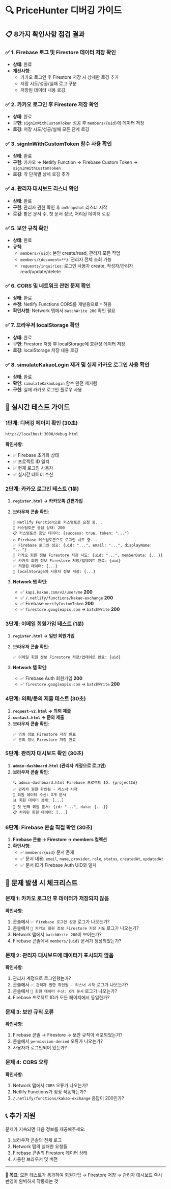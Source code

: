 # 🔍 PriceHunter 디버깅 가이드

## 📋 8가지 확인사항 점검 결과

### ✅ 1. Firebase 로그 및 Firestore 데이터 저장 확인
- **상태**: 완료
- **개선사항**: 
  - 카카오 로그인 후 Firestore 저장 시 상세한 로깅 추가
  - 저장 시도/성공/실패 로그 구분
  - 저장된 데이터 내용 로깅

### ✅ 2. 카카오 로그인 후 Firestore 저장 확인
- **상태**: 완료
- **구현**: `signInWithCustomToken` 성공 후 `members/{uid}`에 데이터 저장
- **로깅**: 저장 시도/성공/실패 모든 단계 로깅

### ✅ 3. signInWithCustomToken 함수 사용 확인
- **상태**: 완료
- **구현**: 카카오 → Netlify Function → Firebase Custom Token → `signInWithCustomToken`
- **로깅**: 각 단계별 상세 로깅 추가

### ✅ 4. 관리자 대시보드 리스너 확인
- **상태**: 완료
- **구현**: 관리자 권한 확인 후 `onSnapshot` 리스너 시작
- **로깅**: 받은 문서 수, 첫 문서 정보, 처리된 데이터 로깅

### ✅ 5. 보안 규칙 확인
- **상태**: 완료
- **규칙**: 
  - `members/{uid}`: 본인 create/read, 관리자 모든 작업
  - `members/{document=**}`: 관리자 전체 조회 가능
  - `requests/inquiries`: 로그인 사용자 create, 작성자/관리자 read/update/delete

### ✅ 6. CORS 및 네트워크 관련 문제 확인
- **상태**: 완료
- **수정**: Netlify Functions CORS를 개발용으로 `*` 허용
- **확인사항**: Network 탭에서 `batchWrite 200` 확인 필요

### ✅ 7. 브라우저 localStorage 확인
- **상태**: 완료
- **구현**: Firestore 저장 후 localStorage에 호환성 데이터 저장
- **로깅**: localStorage 저장 내용 로깅

### ✅ 8. simulateKakaoLogin 제거 및 실제 카카오 로그인 사용 확인
- **상태**: 완료
- **확인**: `simulateKakaoLogin` 함수 완전 제거됨
- **구현**: 실제 카카오 로그인 플로우 사용

## 🧪 실시간 테스트 가이드

### 1단계: 디버깅 페이지 확인 (30초)
```
http://localhost:3000/debug.html
```
**확인사항**:
- ✅ Firebase 초기화 상태
- ✅ 프로젝트 ID 일치
- ✅ 현재 로그인 사용자
- ✅ 실시간 데이터 수신

### 2단계: 카카오 로그인 테스트 (1분)
1. **`register.html` → 카카오톡 간편가입**
2. **브라우저 콘솔 확인**:
   ```
   🔄 Netlify Function으로 커스텀토큰 요청 중...
   📡 커스텀토큰 응답 상태: 200
   📋 커스텀토큰 응답 데이터: {success: true, token: "..."}
   🔥 Firebase 커스텀토큰으로 로그인 시도 중...
   ✅ Firebase 로그인 성공: {uid: "...", email: "...", displayName: "..."}
   📝 카카오 회원 정보 Firestore 저장 시도: {uid: "...", memberData: {...}}
   ✅ 카카오 회원 정보 Firestore 저장/업데이트 완료: {uid}
   ✅ 저장된 데이터: {...}
   💾 localStorage에 사용자 정보 저장: {...}
   ```

3. **Network 탭 확인**:
   - ✅ `kapi.kakao.com/v2/user/me` **200**
   - ✅ `/.netlify/functions/kakao-exchange` **200**
   - ✅ Firebase `verifyCustomToken` **200**
   - ✅ `firestore.googleapis.com` → `batchWrite` **200**

### 3단계: 이메일 회원가입 테스트 (1분)
1. **`register.html` → 일반 회원가입**
2. **브라우저 콘솔 확인**:
   ```
   ✅ 이메일 회원 정보 Firestore 저장/업데이트 완료: {uid}
   ```

3. **Network 탭 확인**:
   - ✅ Firebase Auth 회원가입 **200**
   - ✅ `firestore.googleapis.com` → `batchWrite` **200**

### 4단계: 의뢰/문의 제출 테스트 (30초)
1. **`request-v2.html` → 의뢰 제출**
2. **`contact.html` → 문의 제출**
3. **브라우저 콘솔 확인**:
   ```
   ✅ 의뢰 정보 Firestore 저장 완료
   ✅ 문의 정보 Firestore 저장 완료
   ```

### 5단계: 관리자 대시보드 확인 (30초)
1. **`admin-dashboard.html` (관리자 계정으로 로그인)**
2. **브라우저 콘솔 확인**:
   ```
   🔍 admin-dashboard.html Firebase 프로젝트 ID: {projectId}
   ✅ 관리자 권한 확인됨 - 리스너 시작
   👥 회원 데이터 수신: X개 문서
   📊 회원 데이터 상세: [...]
   📄 첫 번째 회원 문서: {id: "...", data: {...}}
   📋 처리된 회원 데이터: [...]
   ```

### 6단계: Firebase 콘솔 직접 확인 (30초)
1. **Firebase 콘솔 → Firestore → members 컬렉션**
2. **확인사항**:
   - ✅ `members/{uid}` 문서 존재
   - ✅ 문서 내용: `email`, `name`, `provider`, `role`, `status`, `createdAt`, `updatedAt`
   - ✅ 문서 ID가 Firebase Auth UID와 일치

## 🚨 문제 발생 시 체크리스트

### 문제 1: 카카오 로그인 후 데이터가 저장되지 않음
**확인사항**:
1. 콘솔에서 `✅ Firebase 로그인 성공` 로그가 나오는가?
2. 콘솔에서 `📝 카카오 회원 정보 Firestore 저장 시도` 로그가 나오는가?
3. Network 탭에서 `batchWrite 200`이 보이는가?
4. Firebase 콘솔에서 `members/{uid}` 문서가 생성되었는가?

### 문제 2: 관리자 대시보드에 데이터가 표시되지 않음
**확인사항**:
1. 관리자 계정으로 로그인했는가?
2. 콘솔에서 `✅ 관리자 권한 확인됨 - 리스너 시작` 로그가 나오는가?
3. 콘솔에서 `👥 회원 데이터 수신: X개 문서` 로그가 나오는가?
4. Firebase 프로젝트 ID가 모든 페이지에서 동일한가?

### 문제 3: 보안 규칙 오류
**확인사항**:
1. Firebase 콘솔 → Firestore → 보안 규칙이 배포되었는가?
2. 콘솔에서 `permission-denied` 오류가 나오는가?
3. 사용자가 로그인되어 있는가?

### 문제 4: CORS 오류
**확인사항**:
1. Network 탭에서 `CORS` 오류가 나오는가?
2. Netlify Functions가 정상 작동하는가?
3. `/.netlify/functions/kakao-exchange` 응답이 200인가?

## 📞 추가 지원

문제가 지속되면 다음 정보를 제공해주세요:
1. 브라우저 콘솔의 전체 로그
2. Network 탭의 실패한 요청들
3. Firebase 콘솔의 Firestore 데이터 상태
4. 사용한 브라우저 및 버전

---

**🎯 목표**: 모든 테스트가 통과하여 회원가입 → Firestore 저장 → 관리자 대시보드 즉시 반영이 완벽하게 작동하는 것
